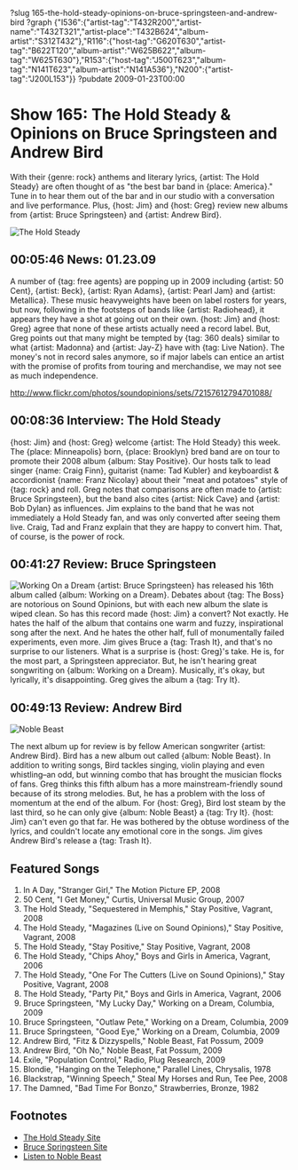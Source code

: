 ?slug 165-the-hold-steady-opinions-on-bruce-springsteen-and-andrew-bird
?graph {"I536":{"artist-tag":"T432R200","artist-name":"T432T321","artist-place":"T432B624","album-artist":"S312T432"},"R116":{"host-tag":"G620T630","artist-tag":"B622T120","album-artist":"W625B622","album-tag":"W625T630"},"R153":{"host-tag":"J500T623","album-tag":"N141T623","album-artist":"N141A536"},"N200":{"artist-tag":"J200L153"}}
?pubdate 2009-01-23T00:00

# Show 165: The Hold Steady & Opinions on Bruce Springsteen and Andrew Bird
With their {genre: rock} anthems and literary lyrics, {artist: The Hold Steady} are often thought of as "the best bar band in {place: America}." Tune in to hear them out of the bar and in our studio with a conversation and live performance. Plus, {host: Jim} and {host: Greg} review new albums from {artist: Bruce Springsteen} and {artist: Andrew Bird}. 

![The Hold Steady](//static.soundopinions.org/images/2009/holdsteady1.jpg)

## 00:05:46 News: 01.23.09
A number of {tag: free agents} are popping up in 2009 including {artist: 50 Cent}, {artist: Beck}, {artist: Ryan Adams}, {artist: Pearl Jam} and {artist: Metallica}. These music heavyweights have been on label rosters for years, but now, following in the footsteps of bands like {artist: Radiohead}, it appears they have a shot at going out on their own. {host: Jim} and {host: Greg} agree that none of these artists actually need a record label. But, Greg points out that many might be tempted by {tag: 360 deals} similar to what {artist: Madonna} and {artist: Jay-Z} have with {tag: Live Nation}. The money's not in record sales anymore, so if major labels can entice an artist with the promise of profits from touring and merchandise, we may not see as much independence.

http://www.flickr.com/photos/soundopinions/sets/72157612794701088/

## 00:08:36 Interview: The Hold Steady
{host: Jim} and {host: Greg} welcome {artist: The Hold Steady} this week. The {place: Minneapolis} born, {place: Brooklyn} bred band are on tour to promote their 2008 album {album: Stay Positive}. Our hosts talk to lead singer {name: Craig Finn}, guitarist {name: Tad Kubler} and keyboardist & accordionist {name: Franz Nicolay} about their "meat and potatoes" style of {tag: rock} and roll. Greg notes that comparisons are often made to {artist: Bruce Springsteen}, but the band also cites {artist: Nick Cave} and {artist: Bob Dylan} as influences. Jim explains to the band that he was not immediately a Hold Steady fan, and was only converted after seeing them live. Craig, Tad and Franz explain that they are happy to convert him. That, of course, is the power of rock.

## 00:41:27 Review: Bruce Springsteen
![Working On a Dream](http://is4.mzstatic.com/image/thumb/Music/v4/08/5f/6c/085f6c7d-b156-930b-4ede-6b8f4ca4daba/source/600x600bb.jpg "178834/404071615")
{artist: Bruce Springsteen} has released his 16th album called {album: Working on a Dream}. Debates about {tag: The Boss} are notorious on Sound Opinions, but with each new album the slate is wiped clean. So has this record made {host: Jim} a convert? Not exactly. He hates the half of the album that contains one warm and fuzzy, inspirational song after the next. And he hates the other half, full of monumentally failed experiments, even more. Jim gives Bruce a {tag: Trash It}, and that's no surprise to our listeners. What is a surprise is {host: Greg}'s take. He is, for the most part, a Springsteen appreciator. But, he isn't hearing great songwriting on {album: Working on a Dream}. Musically, it's okay, but lyrically, it's disappointing. Greg gives the album a {tag: Try It}.

## 00:49:13 Review: Andrew Bird
![Noble Beast](http://is4.mzstatic.com/image/thumb/Music69/v4/e1/1e/d7/e11ed78d-2d1b-514d-aa08-a225f88eea7a/source/600x600bb.jpg "3883114/1074127634")

The next album up for review is by fellow American songwriter {artist: Andrew Bird}. Bird has a new album out called {album: Noble Beast}. In addition to writing songs, Bird tackles singing, violin playing and even whistling–an odd, but winning combo that has brought the musician flocks of fans. Greg thinks this fifth album has a more mainstream-friendly sound because of its strong melodies. But, he has a problem with the loss of momentum at the end of the album. For {host: Greg}, Bird lost steam by the last third, so he can only give {album: Noble Beast} a {tag: Try It}. {host: Jim} can't even go that far. He was bothered by the obtuse wordiness of the lyrics, and couldn't locate any emotional core in the songs. Jim gives Andrew Bird's release a {tag: Trash It}.

## Featured Songs
1. In A Day, "Stranger Girl," The Motion Picture EP, 2008
2. 50 Cent, "I Get Money," Curtis, Universal Music Group, 2007
3. The Hold Steady, "Sequestered in Memphis," Stay Positive, Vagrant, 2008
4. The Hold Steady, "Magazines (Live on Sound Opinions),"  Stay Positive, Vagrant, 2008 
5. The Hold Steady, "Stay Positive," Stay Positive, Vagrant, 2008
6. The Hold Steady, "Chips Ahoy," Boys and Girls in America, Vagrant, 2006
7. The Hold Steady, "One For The Cutters (Live on Sound Opinions)," Stay Positive, Vagrant, 2008 
8. The Hold Steady, "Party Pit," Boys and Girls in America, Vagrant, 2006 
9. Bruce Springsteen, "My Lucky Day," Working on a Dream, Columbia, 2009
10. Bruce Springsteen, "Outlaw Pete," Working on a Dream, Columbia, 2009
11. Bruce Springsteen, "Good Eye," Working on a Dream, Columbia, 2009
12. Andrew Bird, "Fitz & Dizzyspells," Noble Beast, Fat Possum, 2009
13. Andrew Bird, "Oh No," Noble Beast, Fat Possum, 2009
14. Exile, "Population Control," Radio, Plug Research, 2009
15. Blondie, "Hanging on the Telephone," Parallel Lines, Chrysalis, 1978
16. Blackstrap, "Winning Speech," Steal My Horses and Run, Tee Pee, 2008
17. The Damned, "Bad Time For Bonzo," Strawberries, Bronze, 1982

## Footnotes 
- [The Hold Steady Site](http://theholdsteady.net/)
- [Bruce Springsteen Site](http://brucespringsteen.net/)
- [Listen to Noble Beast](http://www.last.fm/music/Andrew+Bird/Noble+Beast)
